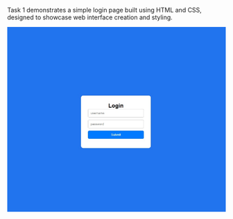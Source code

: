 Task 1 demonstrates a simple login page built using HTML and CSS, designed to showcase web interface creation and styling.


![Alt Text](asset/as.jpg)


